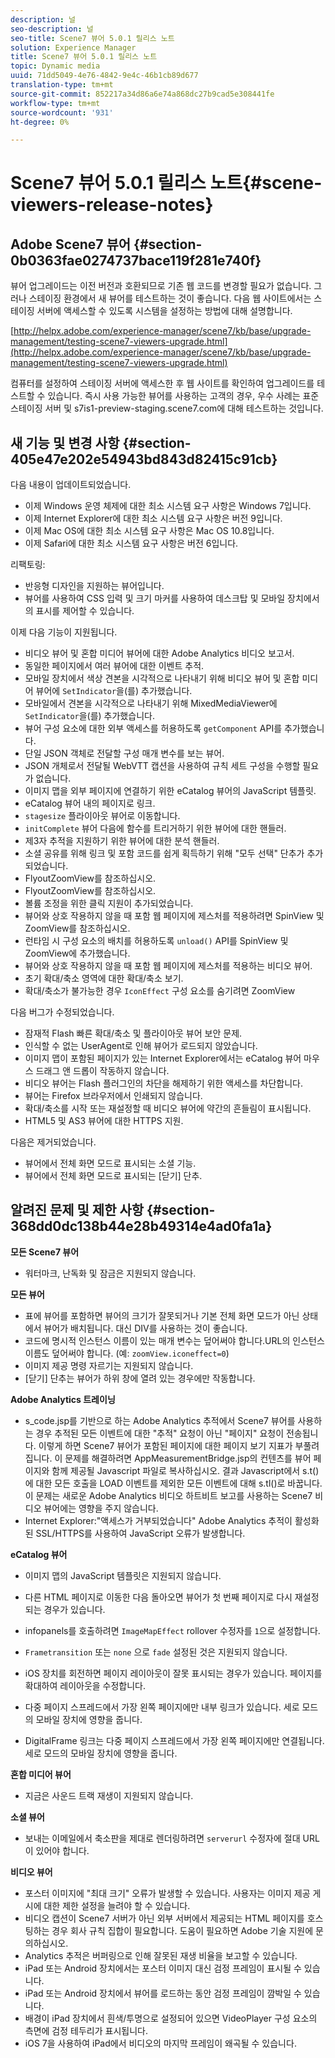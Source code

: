 ```yaml
---
description: 널
seo-description: 널
seo-title: Scene7 뷰어 5.0.1 릴리스 노트
solution: Experience Manager
title: Scene7 뷰어 5.0.1 릴리스 노트
topic: Dynamic media
uuid: 71dd5049-4e76-4842-9e4c-46b1cb89d677
translation-type: tm+mt
source-git-commit: 852217a34d86a6e74a868dc27b9cad5e308441fe
workflow-type: tm+mt
source-wordcount: '931'
ht-degree: 0%

---
```



# Scene7 뷰어 5.0.1 릴리스 노트{#scene-viewers-release-notes}

## Adobe Scene7 뷰어 {#section-0b0363fae0274737bace119f281e740f}

뷰어 업그레이드는 이전 버전과 호환되므로 기존 웹 코드를 변경할 필요가 없습니다. 그러나 스테이징 환경에서 새 뷰어를 테스트하는 것이 좋습니다. 다음 웹 사이트에서는 스테이징 서버에 액세스할 수 있도록 시스템을 설정하는 방법에 대해 설명합니다.

[http://helpx.adobe.com/experience-manager/scene7/kb/base/upgrade-management/testing-scene7-viewers-upgrade.html](http://helpx.adobe.com/experience-manager/scene7/kb/base/upgrade-management/testing-scene7-viewers-upgrade.html)

컴퓨터를 설정하여 스테이징 서버에 액세스한 후 웹 사이트를 확인하여 업그레이드를 테스트할 수 있습니다. 즉시 사용 가능한 뷰어를 사용하는 고객의 경우, 우수 사례는 표준 스테이징 서버 및 s7is1-preview-staging.scene7.com에 대해 테스트하는 것입니다.

## 새 기능 및 변경 사항 {#section-405e47e202e54943bd843d82415c91cb}

다음 내용이 업데이트되었습니다.

* 이제 Windows 운영 체제에 대한 최소 시스템 요구 사항은 Windows 7입니다.
* 이제 Internet Explorer에 대한 최소 시스템 요구 사항은 버전 9입니다.
* 이제 Mac OS에 대한 최소 시스템 요구 사항은 Mac OS 10.8입니다.
* 이제 Safari에 대한 최소 시스템 요구 사항은 버전 6입니다.

리팩토링:

* 반응형 디자인을 지원하는 뷰어입니다.
* 뷰어를 사용하여 CSS 입력 및 크기 마커를 사용하여 데스크탑 및 모바일 장치에서의 표시를 제어할 수 있습니다.

이제 다음 기능이 지원됩니다.

* 비디오 뷰어 및 혼합 미디어 뷰어에 대한 Adobe Analytics 비디오 보고서.
* 동일한 페이지에서 여러 뷰어에 대한 이벤트 추적.
* 모바일 장치에서 색상 견본을 시각적으로 나타내기 위해 비디오 뷰어 및 혼합 미디어 뷰어에 `SetIndicator`을(를) 추가했습니다.
* 모바일에서 견본을 시각적으로 나타내기 위해 MixedMediaViewer에 `SetIndicator`을(를) 추가했습니다.
* 뷰어 구성 요소에 대한 외부 액세스를 허용하도록 `getComponent` API를 추가했습니다.
* 단일 JSON 객체로 전달할 구성 매개 변수를 보는 뷰어.
* JSON 개체로서 전달될 WebVTT 캡션을 사용하여 규칙 세트 구성을 수행할 필요가 없습니다.
* 이미지 맵을 외부 페이지에 연결하기 위한 eCatalog 뷰어의 JavaScript 템플릿.
* eCatalog 뷰어 내의 페이지로 링크.
* `stagesize` 플라이아웃 뷰어로 이동합니다.
* `initComplete` 뷰어 다음에 함수를 트리거하기 위한 뷰어에 대한 핸들러.
* 제3자 추적을 지원하기 위한 뷰어에 대한 분석 핸들러.
* 소셜 공유를 위해 링크 및 포함 코드를 쉽게 획득하기 위해 &quot;모두 선택&quot; 단추가 추가되었습니다.
* FlyoutZoomView를 참조하십시오.
* FlyoutZoomView를 참조하십시오.
* 볼륨 조정을 위한 클릭 지원이 추가되었습니다.
* 뷰어와 상호 작용하지 않을 때 포함 웹 페이지에 제스처를 적용하려면 SpinView 및 ZoomView를 참조하십시오.
* 런타임 시 구성 요소의 배치를 허용하도록 `unload()` API를 SpinView 및 ZoomView에 추가했습니다.
* 뷰어와 상호 작용하지 않을 때 포함 웹 페이지에 제스처를 적용하는 비디오 뷰어.
* 초기 확대/축소 영역에 대한 확대/축소 보기.
* 확대/축소가 불가능한 경우 `IconEffect` 구성 요소를 숨기려면 ZoomView

다음 버그가 수정되었습니다.

* 잠재적 Flash 빠른 확대/축소 및 플라이아웃 뷰어 보안 문제.
* 인식할 수 없는 UserAgent로 인해 뷰어가 로드되지 않았습니다.
* 이미지 맵이 포함된 페이지가 있는 Internet Explorer에서는 eCatalog 뷰어 마우스 드래그 앤 드롭이 작동하지 않습니다.
* 비디오 뷰어는 Flash 플러그인의 차단을 해제하기 위한 액세스를 차단합니다.
* 뷰어는 Firefox 브라우저에서 인쇄되지 않습니다.
* 확대/축소를 시작 또는 재설정할 때 비디오 뷰어에 약간의 흔들림이 표시됩니다.
* HTML5 및 AS3 뷰어에 대한 HTTPS 지원.

다음은 제거되었습니다.

* 뷰어에서 전체 화면 모드로 표시되는 소셜 기능.
* 뷰어에서 전체 화면 모드로 표시되는 [닫기] 단추.

## 알려진 문제 및 제한 사항 {#section-368dd0dc138b44e28b49314e4ad0fa1a}

**모든 Scene7 뷰어**

* 워터마크, 난독화 및 잠금은 지원되지 않습니다.

**모든 뷰어**

* 표에 뷰어를 포함하면 뷰어의 크기가 잘못되거나 기본 전체 화면 모드가 아닌 상태에서 뷰어가 배치됩니다. 대신 DIV를 사용하는 것이 좋습니다.
* 코드에 명시적 인스턴스 이름이 있는 매개 변수는 덮어써야 합니다.URL의 인스턴스 이름도 덮어써야 합니다. (예: `zoomView.iconeffect=0`)
* 이미지 제공 명령 자르기는 지원되지 않습니다.
* [닫기] 단추는 뷰어가 하위 창에 열려 있는 경우에만 작동합니다.

**Adobe Analytics 트레이닝**

* s_code.jsp를 기반으로 하는 Adobe Analytics 추적에서 Scene7 뷰어를 사용하는 경우 추적된 모든 이벤트에 대한 &quot;추적&quot; 요청이 아닌 &quot;페이지&quot; 요청이 전송됩니다. 이렇게 하면 Scene7 뷰어가 포함된 페이지에 대한 페이지 보기 지표가 부풀려집니다. 이 문제를 해결하려면 AppMeasurementBridge.jsp의 컨텐츠를 뷰어 페이지와 함께 제공될 Javascript 파일로 복사하십시오. 결과 Javascript에서 s.t()에 대한 모든 호출을 LOAD 이벤트를 제외한 모든 이벤트에 대해 s.tl()로 바꿉니다. 이 문제는 새로운 Adobe Analytics 비디오 하트비트 보고를 사용하는 Scene7 비디오 뷰어에는 영향을 주지 않습니다.
* Internet Explorer:&quot;액세스가 거부되었습니다&quot; Adobe Analytics 추적이 활성화된 SSL/HTTPS를 사용하여 JavaScript 오류가 발생합니다.

**eCatalog 뷰어**

* 이미지 맵의 JavaScript 템플릿은 지원되지 않습니다.
* 다른 HTML 페이지로 이동한 다음 돌아오면 뷰어가 첫 번째 페이지로 다시 재설정되는 경우가 있습니다.
* infopanels를 호출하려면 `ImageMapEffect` rollover 수정자를 `1`으로 설정합니다.

* `Frametransition` 또는 `none` 으로  `fade` 설정된 것은 지원되지 않습니다.

* iOS 장치를 회전하면 페이지 레이아웃이 잘못 표시되는 경우가 있습니다. 페이지를 확대하여 레이아웃을 수정합니다.
* 다중 페이지 스프레드에서 가장 왼쪽 페이지에만 내부 링크가 있습니다. 세로 모드의 모바일 장치에 영향을 줍니다.
* DigitalFrame 링크는 다중 페이지 스프레드에서 가장 왼쪽 페이지에만 연결됩니다. 세로 모드의 모바일 장치에 영향을 줍니다.

**혼합 미디어 뷰어**

* 지금은 사운드 트랙 재생이 지원되지 않습니다.

**소셜 뷰어**

* 보내는 이메일에서 축소판을 제대로 렌더링하려면 `serverurl` 수정자에 절대 URL이 있어야 합니다.

**비디오 뷰어**

* 포스터 이미지에 &quot;최대 크기&quot; 오류가 발생할 수 있습니다. 사용자는 이미지 제공 게시에 대한 제한 설정을 늘려야 할 수 있습니다.
* 비디오 캡션이 Scene7 서버가 아닌 외부 서버에서 제공되는 HTML 페이지를 호스팅하는 경우 회사 규칙 집합이 필요합니다. 도움이 필요하면 Adobe 기술 지원에 문의하십시오.
* Analytics 추적은 버퍼링으로 인해 잘못된 재생 비율을 보고할 수 있습니다.
* iPad 또는 Android 장치에서는 포스터 이미지 대신 검정 프레임이 표시될 수 있습니다.
* iPad 또는 Android 장치에서 뷰어를 로드하는 동안 검정 프레임이 깜박일 수 있습니다.
* 배경이 iPad 장치에서 흰색/투명으로 설정되어 있으면 VideoPlayer 구성 요소의 측면에 검정 테두리가 표시됩니다.
* iOS 7을 사용하여 iPad에서 비디오의 마지막 프레임이 왜곡될 수 있습니다.


